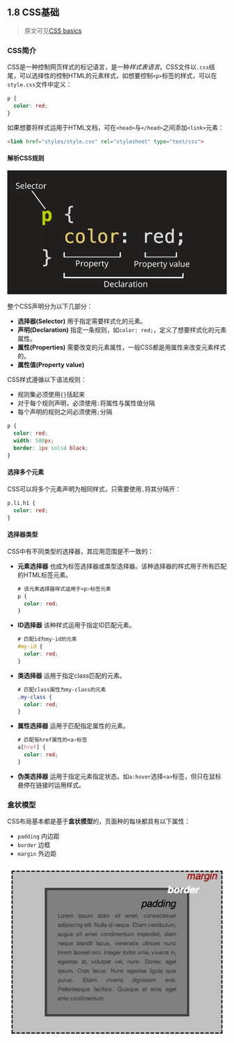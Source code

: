 ## 1.8 CSS基础

> 原文可见[CSS basics](https://developer.mozilla.org/en-US/docs/Learn/Getting_started_with_the_web/CSS_basics)

### CSS简介

CSS是一种控制网页样式的标记语言，是一种*样式表语言*。CSS文件以`.css`结尾，可以选择性的控制HTML的元素样式，如想要控制`<p>`标签的样式，可以在`style.css`文件中定义：

```css
p {
  color: red;
}
```

如果想要将样式运用于HTML文档，可在`<head>`与`</head>`之间添加`<link>`元素：

```html
<link href="styles/style.css" rel="stylesheet" type="text/css">
```

#### 解析CSS规则

![css-declaration-small](./images/css-declaration-small.png)

整个CSS声明分为以下几部分：

- **选择器(Selector)** 用于指定需要样式化的元素。
- **声明(Declaration)** 指定一条规则，如`color: red;`，定义了想要样式化的元素属性。
- **属性(Properties)** 需要改变的元素属性，一般CSS都是用属性来改变元素样式的。
- **属性值(Property value)**

CSS样式遵循以下语法规则：

- 规则集必须使用`{}`括起来
- 对于每个规则声明，必须使用`:`将属性与属性值分隔
- 每个声明的规则之间必须使用`;`分隔

```css
p {
  color: red;
  width: 500px;
  border: 1px solid black;
}
```

#### 选择多个元素

CSS可以将多个元素声明为相同样式，只需要使用`,`将其分隔开：

```css
p,li,h1 {
  color: red;
}
```

#### 选择器类型

CSS中有不同类型的选择器，其应用范围是不一致的：

- **元素选择器** 也成为标签选择器或类型选择器。该种选择器的样式用于所有匹配的HTML标签元素。

  ```css
  # 该元素选择器样式运用于<p>标签元素
  p {
    color: red;
  }
  ```

- **ID选择器** 该种样式运用于指定ID匹配元素。

  ```css
  # 匹配id为my-id的元素
  #my-id {
    color: red;
  }
  ```

- **类选择器** 运用于指定class匹配的元素。

  ```css
  # 匹配class属性为my-class的元素
  .my-class {
    color: red;
  }
  ```

- **属性选择器** 运用于匹配指定属性的元素。

  ```css
  # 匹配有href属性的<a>标签
  a[href] {
    color: red;
  }
  ```

- **伪类选择器** 运用于指定元素指定状态。如`a:hover`选择`<a>`标签，但只在鼠标悬停在链接时运用样式。

### 盒状模型

CSS布局基本都是基于**盒状模型**的，页面种的每块都具有以下属性：

- `padding` 内边距
- `border` 边框
- `margin` 外边距

![three boxes sat inside one another. From outside to in they are labelled margin, border and padding](./images/box-model.png)